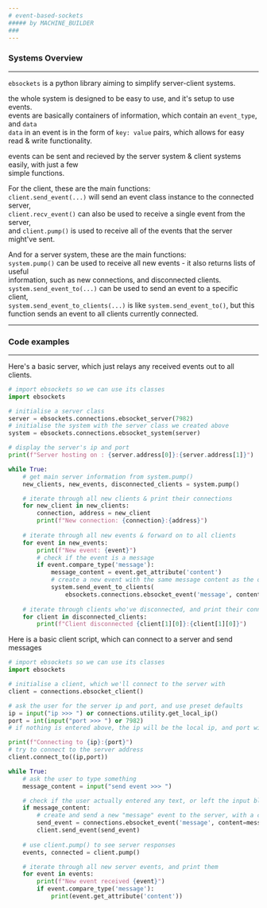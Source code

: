 ```yaml
---
# event-based-sockets
##### by MACHINE_BUILDER
###
---
```

### Systems Overview
---

`ebsockets` is a python library aiming to simplify server-client systems.

the whole system is designed to be easy to use, and it's setup to use events.  
events are basically containers of information, which contain an `event_type`, and `data`  
`data` in an event is in the form of `key: value` pairs, which allows for easy read & write functionality.

events can be sent and recieved by the server system & client systems easily, with just a few  
simple functions.

For the client, these are the main functions:  
`client.send_event(...)` will send an event class instance to the connected server,  
`client.recv_event()` can also be used to receive a single event from the server,  
and `client.pump()` is used to receive all of the events that the server might've sent.

And for a server system, these are the main functions:  
`system.pump()` can be used to receive all new events - it also returns lists of useful  
information, such as new connections, and disconnected clients.  
`system.send_event_to(...)` can be used to send an event to a specific client,  
`system.send_event_to_clients(...)` is like `system.send_event_to()`, but
this function sends an event to all clients currently connected.

---
### Code examples
---

Here's a basic server, which just relays any received events out to all clients.

```python
# import ebsockets so we can use its classes
import ebsockets

# initialise a server class
server = ebsockets.connections.ebsocket_server(7982)
# initialise the system with the server class we created above
system = ebsockets.connections.ebsocket_system(server)

# display the server's ip and port
print(f"Server hosting on : {server.address[0]}:{server.address[1]}")

while True:
    # get main server information from system.pump()
    new_clients, new_events, disconnected_clients = system.pump()

    # iterate through all new clients & print their connections
    for new_client in new_clients:
        connection, address = new_client
        print(f"New connection: {connection}:{address}")
    
    # iterate through all new events & forward on to all clients
    for event in new_events:
        print(f"New event: {event}")
        # check if the event is a message
        if event.compare_type('message'):
            message_content = event.get_attribute('content')
            # create a new event with the same message content as the original event
            system.send_event_to_clients(
                ebsockets.connections.ebsocket_event('message', content=message_content))
    
    # iterate through clients who've disconnected, and print their connections
    for client in disconnected_clients:
        print(f"Client disconnected {client[1][0]}:{client[1][0]}")
```

Here is a basic client script, which can connect to a server and send messages

```python
# import ebsockets so we can use its classes
import ebsockets

# initialise a client, which we'll connect to the server with
client = connections.ebsocket_client()

# ask the user for the server ip and port, and use preset defaults
ip = input("ip >>> ") or connections.utility.get_local_ip()
port = int(input("port >>> ") or 7982)
# if nothing is entered above, the ip will be the local ip, and port will be 7982

print(f"Connecting to {ip}:{port}")
# try to connect to the server address
client.connect_to((ip,port))

while True:
    # ask the user to type something
    message_content = input("send event >>> ")

    # check if the user actually entered any text, or left the input blank
    if message_content:
        # create and send a new "message" event to the server, with a content attribute
        send_event = connections.ebsocket_event('message', content=message_content)
        client.send_event(send_event)
    
    # use client.pump() to see server responses
    events, connected = client.pump()

    # iterate through all new server events, and print them
    for event in events:
        print(f"New event received {event}")
        if event.compare_type('message'):
            print(event.get_attribute('content'))
```

